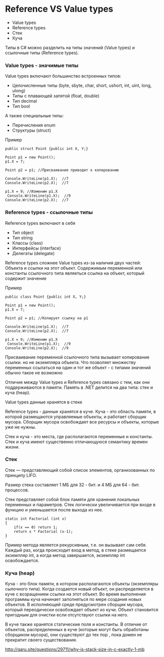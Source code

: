 Reference VS Value types
========================

- Value types
- Reference types 
- Стек
- Куча

Типы в C# можно разделить на типы значений (Value types) и ссылочные типы (Reference types).

### Value types -  значимые типы ###
 
Value types включают большинство встроенных типов:

- Целочисленные типы (byte, sbyte, char, short, ushort, int, uint, long, ulong)
- Типы с плавающей запятой (float, double)
- Тип decimal
- Тип bool

А также специальные типы:

- Перечисления enum
- Структуры (struct)

Пример

    public struct Point {public int X, Y;}

    Point p1 = new Point();
    p1.X = 7;

    Point p2 = p1; //Присваивание приводит к копированию

    Console.WriteLine(p1.X);  //7
    Console.WriteLine(p2.X);  //7

    p1.X = 9; //Изменим p1.X
     Console.WriteLine(p1.X);  //9
    Console.WriteLine(p2.X);  //7

### Reference types - ссылочные типы ###

Reference types включают в себя 
- Тип object
- Тип string
- Классы (class)
- Интерфейсы (interface)
- Делегаты (delegate)

Reference types сложнее Value types из-за наличия двух частей: Объекта и ссылки на этот объект. Содержимым переменной или константы ссылочного типа являеться ссылка на объект, который содержит значение

Пример

    public class Point {public int X, Y;}

    Point p1 = new Point();
    p1.X = 7;

    Point p2 = p1; //Копирует ссылку на p1

    Console.WriteLine(p1.X);  //7
    Console.WriteLine(p2.X);  //7

    p1.X = 9; //Изменим p1.X
     Console.WriteLine(p1.X);  //9
    Console.WriteLine(p2.X);  //9

Присваивание переменной ссылочного типа вызывает копирование ссылки. но не экземпляра объекта. Что позволяет множеству переменных ссылаться на один и тот же объект - с типами значений обычно такое не возможно 

Отличие между Value types и Reference types связано с тем, как они поддерживаются в памяти.
Память в .NET делится на два типа: стек и куча (heap).

Value types данные  хранятся в стеке

Reference types -  данные  хранятся в куче. Куча - это область памяти, в которой размещаются управляемые объекты, и работает сборщик мусора. Сборщик мусора освобождает все ресурсы и объекты, которые уже не нужны.

Стек и куча - это места, где располагаются переменные и константы. Стек и куча имеют существенно отличающуюся семантику времен жизни.

### Стек ###
Стек — представляющий собой список элементов, организованных по принципу LIFO. 

Размер стека составляет 1 МБ для 32 - бит. и 4 МБ для 64 - бит. процессов.

Стек представляет собой блок памяти для хранения локальных переменных и параметров. Стек логически увеличивается при входе в функцию и уменьшается после выхода из нее.

    static int Factorial (int x)
    {
        if(x == 0) return 1;
        return x * Factorial (x-1);
    }

Пример метода является рекурсивным, т.е. он вызывает сам себя. Каждый раз, когда происходит вход в метод, в стеке размещается экземпляр int, а когда метод завершается, экземпляр int освобождается.

### Куча (heap) ###

Куча - это блок памяти, в котором располагаются объекты (экземпляры сылочного типа). Когда создается новый объект, он распределяется в куче с возращением ссылки на этот объект. Во время выполнения программы куча начинает заполняться по мере создания новых объектов. 
В исполняющей среде предусмотрен сборщик мусора, который переодически освобождает объект из кучи. Объект становится пригодным для очистки если отсутствуют ссылки на него.

В куче также хранятся статические поля и константы. В отличие от объектов, распределенных  в куче (которые могут быть обработаны сборщиком мусора), они существуют до тех пор , пока домен не прекратит своего существования.


http://qaru.site/questions/29711/why-is-stack-size-in-c-exactly-1-mb